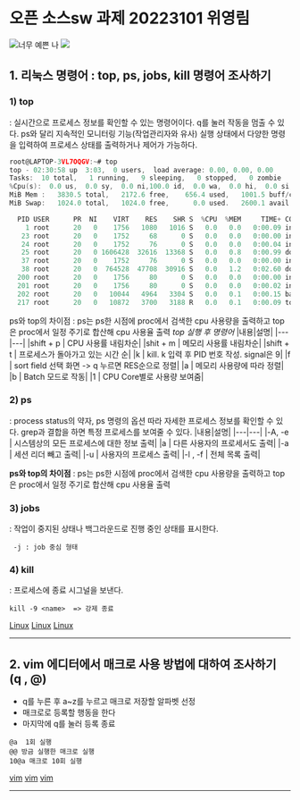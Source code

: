 # 오픈 소스sw 과제 20223101 위영림 
![너무 예쁜 나](https://user-images.githubusercontent.com/106826654/171910374-c0f0a973-43c0-4367-a682-c19f08c1640e.jpg)
<img src=“https://user-images.githubusercontent.com/106826654/171910374-c0f0a973-43c0-4367-a682-c19f08c1640e.jpg” width=“25” height=“25”>

## 1. 리눅스 명령어 : top, ps, jobs, kill 명령어 조사하기
### 1) top
 : 실시간으로 프로세스 정보를 확인할 수 있는 명령어이다. q를 눌러 작동을 멈출 수 있다. ps와 달리 지속적인 모니터링 기능(작업관리자와 유사)
실행 상태에서 다양한 명령을 입력하여 프로세스 상태를 출력하거나 제어가 가능하다.
```c
root@LAPTOP-3VL7OQGV:~# top
top - 02:30:58 up  3:03,  0 users,  load average: 0.00, 0.00, 0.00
Tasks:  10 total,   1 running,   9 sleeping,   0 stopped,   0 zombie
%Cpu(s):  0.0 us,  0.0 sy,  0.0 ni,100.0 id,  0.0 wa,  0.0 hi,  0.0 si,  0.0 st
MiB Mem :   3830.5 total,   2172.6 free,    656.4 used,   1001.5 buff/cache
MiB Swap:   1024.0 total,   1024.0 free,      0.0 used.   2600.1 avail Mem

  PID USER      PR  NI    VIRT    RES    SHR S  %CPU  %MEM     TIME+ COMMAND
    1 root      20   0    1756   1080   1016 S   0.0   0.0   0:00.09 init
   23 root      20   0    1752     68      0 S   0.0   0.0   0:00.00 init
   24 root      20   0    1752     76      0 S   0.0   0.0   0:00.04 init
   25 root      20   0 1606428  32616  13368 S   0.0   0.8   0:00.99 docker-desktop-
   37 root      20   0    1752     76      0 S   0.0   0.0   0:00.00 init
   38 root      20   0  764528  47708  30916 S   0.0   1.2   0:02.60 docker
  200 root      20   0    1756     80      0 S   0.0   0.0   0:00.00 init
  201 root      20   0    1756     80      0 S   0.0   0.0   0:00.02 init
  202 root      20   0   10044   4964   3304 S   0.0   0.1   0:00.15 bash
  217 root      20   0   10872   3700   3188 R   0.0   0.1   0:00.09 top
``` 
ps와 top의 차이점
: ps는 ps한 시점에 proc에서 검색한 cpu 사용량을 출력하고 top은 proc에서 일정 주기로 합산해 cpu 사용율 출력
*top 실행 후 명령어*
|내용|설명|
|---|---|
|shift + p | CPU 사용률 내림차순|
|shit + m | 메모리 사용률 내림차순|
|shift + t | 프로세스가 돌아가고 있는 시간 순|
|k | kill. k 입력 후 PID 번호 작성. signal은 9|
|f | sort field 선택 화면 -> q 누르면 RES순으로 정렬|
|a | 메모리 사용량에 따라 정렬|
|b | Batch 모드로 작동|
|1 | CPU Core별로 사용량 보여줌|

### 2) ps 
: process status의 약자, ps 명령의 옵션 따라 자세한 프로세스 정보를 확인할 수 있다. grep과 결합을 하면 특정 프로세스를 보여줄 수 있다.
|내용|설명|
|---|---|
|-A, -e | 시스템상의 모든 프로세스에 대한 정보 출력|
|a | 다른 사용자의 프로세서도 출력|
|-a | 세션 리더 빼고 출력|
|-u | 사용자의 프로세스 출력|
|-l , -f | 전체 목록 출력|

**ps와 top의 차이점**
: ps는 ps한 시점에 proc에서 검색한 cpu 사용량을 출력하고 top은 proc에서 일정 주기로 합산해 cpu 사용율 출력 

### 3) jobs
: 작업이 중지된 상태나 백그라운드로 진행 중인 상태를 표시한다. 
```
 -j : job 중심 형태
```
### 4) kill 
: 프로세스에 종료 시그널을 보낸다. 
```
kill -9 <name>  => 강제 종료
```
[Linux](https://zzsza.github.io/development/2018/07/18/linux-top/)
[Linux](https://yurmu.tistory.com/12)
[Linux](https://imjeongwoo.tistory.com/71)

***

## 2. vim 에디터에서 매크로 사용 방법에 대하여 조사하기 (q , @)
+ q를 누른 후 a~z를 누르고 매크로 저장할 알파벳 선정
+ 매크로로 등록할 행동을 한다
+ 마지막에 q를 눌러 등록 종료
```
@a  1회 실행 
@@ 방금 실행한 매크로 실행
10@a 매크로 10회 실행
```
[vim](https://forcecore.tistory.com/1255)
[vim](https://booolean.tistory.com/849)
[vim](https://dongjumoon.tistory.com/3)
***
 



